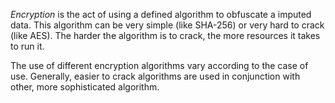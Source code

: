 *Encryption* is the act of using a defined algorithm to obfuscate a imputed data. This algorithm can be very simple (like SHA-256) or very hard to crack (like AES). The harder the algorithm is to crack, the more resources it takes to run it.

The use of different encryption algorithms vary according to the case of use. Generally, easier to crack algorithms are used in conjunction with other, more sophisticated algorithm.